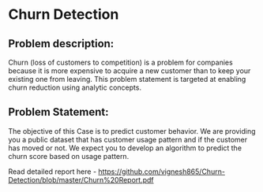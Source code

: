 # Churn Detection
## Problem description:
Churn (loss of customers to competition) is a problem for companies because it is more expensive to acquire a new customer than to keep your existing one from leaving. This problem statement is targeted at enabling churn reduction using analytic concepts. 

## Problem Statement: 
The objective of this Case is to predict customer behavior. We are providing you a public dataset that has customer usage pattern and if the customer has moved or not. We expect you to develop an algorithm to predict the churn score based on usage pattern.

Read detailed report here - https://github.com/vignesh865/Churn-Detection/blob/master/Churn%20Report.pdf
